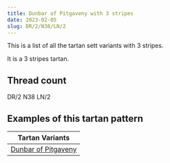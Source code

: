 ```yaml
---
title: Dunbar of Pitgaveny with 3 stripes
date: 2023-02-05
slug: DR/2/N38/LN/2
---
```

This is a list of all the tartan sett variants with 3 stripes.

It is a 3 stripes tartan.


## Thread count
DR/2 N38 LN/2

## Examples of this tartan pattern

| Tartan Variants |
|---------------|
| [Dunbar of Pitgaveny](/variants/dr/2/n38/ln/2-dr900030-lne0e0e0-n808080)||
